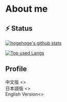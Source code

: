 # About me

## ⚡️ Status
<!-- リポジトリステータス -->
[![hogehoge's github stats](https://github-readme-stats.vercel.app/api?username=NepgearG&hide=contribs&count_private=true&show_icons=true&theme=dark)](https://github.com/NepgearG/)

<!-- ソースコード統計 -->
[![Top used Langs](https://github-readme-stats.vercel.app/api/top-langs/?username=NepgearG&layout=compact&theme=dark)](https://github.com/NepgearG/)

## Profile

中文版  <>  
日本語版 <>  
English Version<>
